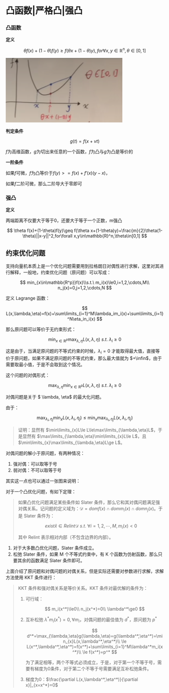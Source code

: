 # 凸函数|严格凸|强凸

### 凸函数

**定义**

$$
\theta f(x)+(1-\theta)f(y)\geq f(\theta x+(1-\theta)y),for\forall x,y\in\mathbb{R}^n,\theta\in[0,1]
$$

![image.png](assets/4)

**判定条件**

$$
g(t)=f(x+vt)
$$

$f$为高维函数，$g$为切出来任意的一个函数，$f$为凸与$g$为凸是等价的

**一阶条件**

如果$f$可微，$f$为凸等价于$f(y)>=f(x)+f'(x)(y-x)$，

如果$f$二阶可微，那么二阶导大于零即可

### 强凸

**定义**

两端距离不仅要大于等于0，还要大于等于一个正数，m强凸

$$
\theta f(x)+(1-\theta)f(y)\geq f(\theta x+(1-\theta)y)+\frac{m}{2}\theta(1-\theta)||x-y||^2,for\forall x,y\in\mathbb{R}^n,\theta\in[0,1]
$$

## 约束优化问题

支持向量机本质上是一个优化问题需要用到拉格朗日对偶性进行求解，这里对其进行解释，一般地，约束优化问题（原问题）可以写成：

$$
min_{x\in\mathbb{R^p}}f(x)\\s.t.\ m_i(x)\le0,i=1,2,\cdots,M\\ n_j(x)=0,j=1,2,\cdots,N
$$

定义 Lagrange 函数：

$$
L(x,\lambda,\eta)=f(x)+\sum\limits_{i=1}^M\lambda_im_i(x)+\sum\limits_{i=1}^N\eta_in_i(x)
$$

那么原问题可以等价于无约束形式：

$$
\min_{x\in\mathbb{R}^p}\max_{\lambda,\eta}L(x,\lambda,\eta)\ s.t.\ \lambda_i\ge0
$$

这是由于，当满足原问题的不等式约束的时候，$\lambda_i=0$ 才能取得最大值，直接等价于原问题，如果不满足原问题的不等式约束，那么最大值就为 $+\infin$，由于需要取最小值，于是不会取到这个情况。

这个问题的对偶形式：

$$
\max_{\lambda,\eta}\min_{x\in\mathbb{R}^p}L(x,\lambda,\eta)\ s.t.\ \lambda_i\ge0
$$

对偶问题是关于 $ \lambda, \eta$ 的最大化问题。

由于：

$$
\max_{\lambda_i,\eta_j}\min_{x}L(x,\lambda_i,\eta_j)\le\min_{x}\max_{\lambda_i,\eta_j}L(x,\lambda_i,\eta_j)
$$

> 证明：显然有 $\min\limits_{x}L\le L\le\max\limits_{\lambda,\eta}L$，于是显然有 $\max\limits_{\lambda,\eta}\min\limits_{x}L\le L$，且 $\min\limits_{x}\max\limits_{\lambda,\eta}L\ge L$。

对偶问题的解小于原问题，有两种情况：

1. 强对偶：可以取等于号
2. 弱对偶：不可以取等于号

其实这一点也可以通过一张图来说明：

对于一个凸优化问题，有如下定理：

> 如果凸优化问题满足某些条件如 Slater 条件，那么它和其对偶问题满足强对偶关系。记问题的定义域为：$\mathcal{D}=domf(x)\cap dom m_i(x)\cap domn_j(x)$。于是 Slater 条件为：
> 
> $$
> exist\hat{x}\in Relint\mathcal{D}\ s.t.\ \forall i=1,2,\cdots,M,m_i(x)\lt0
> $$
> 
> 其中 Relint 表示相对内部（不包含边界的内部）。

1. 对于大多数凸优化问题，Slater 条件成立。
2. 松弛 Slater 条件，如果 M 个不等式约束中，有 K 个函数为仿射函数，那么只要其余的函数满足 Slater 条件即可。

上面介绍了原问题和对偶问题的对偶关系，但是实际还需要对参数进行求解，求解方法使用 KKT 条件进行：

> KKT 条件和强对偶关系是等价关系。KKT 条件对最优解的条件为：
> 
> 1. 可行域：
>    
>    $$
>    m_i(x^*)\le0\\
>    n_j(x^*)=0\\
>    \lambda^*\ge0
>    $$
> 2. 互补松弛 $\lambda^*m_i(x^*)=0,\forall m_i$，对偶问题的最佳值为 $d^*$，原问题为 $p^*$
>    
>    $$
>    d^*=\max_{\lambda,\eta}g(\lambda,\eta)=g(\lambda^*,\eta^*)=\min_{x}L(x,\lambda^*,\eta^*)\\
>    \le L(x^*,\lambda^*,\eta^*)=f(x^*)+\sum\limits_{i=1}^M\lambda^*m_i(x^*)\\
>    \le f(x^*)=p^*
>    $$
>    
>    为了满足相等，两个不等式必须成立，于是，对于第一个不等于号，需要有梯度为0条件，对于第二个不等于号需要满足互补松弛条件。
> 3. 梯度为0：$\frac{\partial L(x,\lambda^*,\eta^*)}{\partial x}|_{x=x^*}=0$

